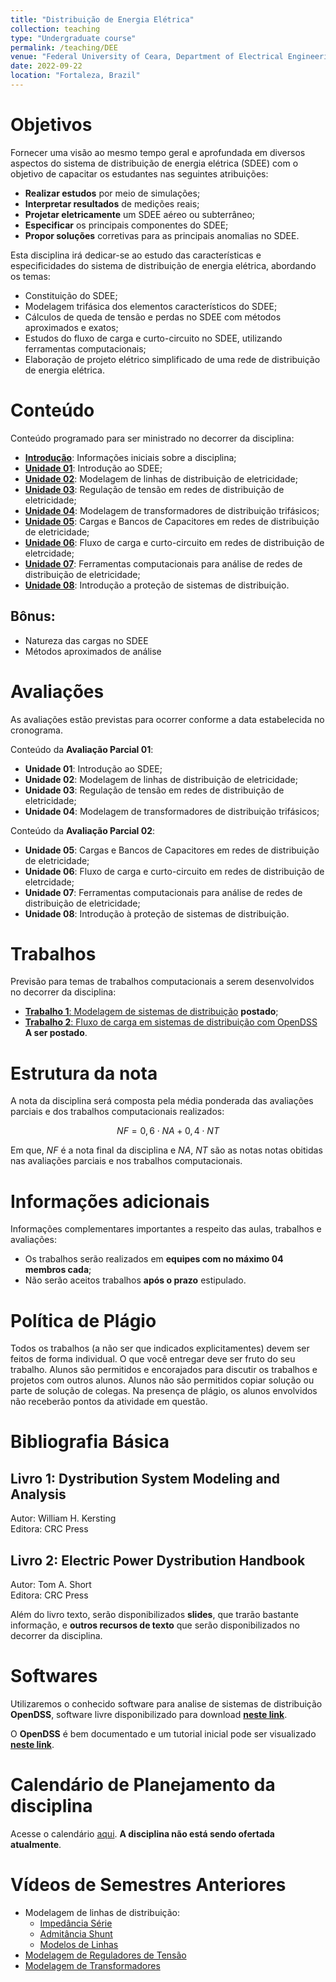 ```yaml
---
title: "Distribuição de Energia Elétrica"
collection: teaching
type: "Undergraduate course"
permalink: /teaching/DEE
venue: "Federal University of Ceara, Department of Electrical Engineering"
date: 2022-09-22
location: "Fortaleza, Brazil"
---
```



# Objetivos

Fornecer uma visão ao mesmo tempo geral e aprofundada em diversos aspectos do sistema de distribuição de energia elétrica (SDEE) com o objetivo de capacitar os estudantes nas seguintes atribuições:
- **Realizar estudos** por meio de simulações;
- **Interpretar resultados** de medições reais;
- **Projetar eletricamente** um SDEE aéreo ou subterrâneo;
- **Especificar** os principais componentes do SDEE;
- **Propor soluções** corretivas para as principais anomalias no SDEE.

Esta disciplina irá dedicar-se ao estudo das características e especificidades do sistema de distribuição de energia elétrica, abordando os temas:
- Constituição do SDEE;
- Modelagem trifásica dos elementos característicos do SDEE;
- Cálculos de queda de tensão e perdas no SDEE com métodos aproximados e exatos;
- Estudos do fluxo de carga e curto-circuito no SDEE, utilizando ferramentas computacionais;
- Elaboração de projeto elétrico simplificado de uma rede de distribuição de energia elétrica.

# Conteúdo

Conteúdo programado para ser ministrado no decorrer da disciplina:
- [**Introdução**](/teaching/DEE/Introducao): Informações iniciais sobre a disciplina;
- [**Unidade 01**](/teaching/DEE/Unidade-01): Introdução ao SDEE;
- [**Unidade 02**](/teaching/DEE/Unidade-02): Modelagem de linhas de distribuição de eletricidade;
- [**Unidade 03**](/teaching/DEE/Unidade-03): Regulação de tensão em redes de distribuição de eletricidade;
- [**Unidade 04**](/teaching/DEE/Unidade-04): Modelagem de transformadores de distribuição trifásicos;
- [**Unidade 05**](/teaching/DEE/Unidade-05): Cargas e Bancos de Capacitores em redes de distribuição de eletricidade; 
- [**Unidade 06**](/teaching/DEE/Unidade-06): Fluxo de carga e curto-circuito em redes de distribuição de eletrcidade;
- [**Unidade 07**](/teaching/DEE/Unidade-07): Ferramentas computacionais para análise de redes de distribuição de eletricidade;
- [**Unidade 08**](/teaching/DEE/Unidade-08): Introdução a proteção de sistemas de distribuição.

## Bônus:
- Natureza das cargas no SDEE
- Métodos aproximados de análise

# Avaliações

As avaliações estão previstas para ocorrer conforme a data estabelecida no cronograma.

Conteúdo da **Avaliação Parcial 01**:
- **Unidade 01**: Introdução ao SDEE;
- **Unidade 02**: Modelagem de linhas de distribuição de eletricidade;
- **Unidade 03**: Regulação de tensão em redes de distribuição de eletricidade;
- **Unidade 04**: Modelagem de transformadores de distribuição trifásicos;

Conteúdo da **Avaliação Parcial 02**:
- **Unidade 05**: Cargas e Bancos de Capacitores em redes de distribuição de eletricidade; 
- **Unidade 06**: Fluxo de carga e curto-circuito em redes de distribuição de eletrcidade;
- **Unidade 07**: Ferramentas computacionais para análise de redes de distribuição de eletricidade;
- **Unidade 08**: Introdução à proteção de sistemas de distribuição.

# Trabalhos

Previsão para temas de trabalhos computacionais a serem desenvolvidos no decorrer da disciplina:
- [**Trabalho 1**: Modelagem de sistemas de distribuição](/teaching/DEE-2022-1/Trabalho-01) **postado**;
- [**Trabalho 2**: Fluxo de carga em sistemas de distribuição com OpenDSS](/teaching/DEE-2022-1/Trabalho-02) **A ser postado**.

# Estrutura da nota

A nota da disciplina será composta pela média ponderada das avaliações parciais e dos trabalhos computacionais realizados:

$$NF = 0,6 \cdot NA + 0,4 \cdot NT$$

Em que, $NF$ é a nota final da disciplina e $NA$, $NT$ são as notas notas obitidas nas avaliações parciais e nos trabalhos computacionais.

# Informações adicionais

Informações complementares importantes a respeito das aulas, trabalhos e avaliações:
- Os trabalhos serão realizados em **equipes com no máximo 04 membros cada**;
- Não serão aceitos trabalhos **após o prazo** estipulado.

# Política de Plágio

Todos os trabalhos (a não ser que indicados explicitamentes) devem ser feitos de forma individual. O que você entregar deve ser fruto do seu trabalho. Alunos são permitidos e encorajados para discutir os trabalhos e projetos com outros alunos. Alunos não são permitidos copiar solução ou parte de solução de colegas. Na presença de plágio, os alunos envolvidos não receberão pontos da atividade em questão.

# Bibliografia Básica


## Livro 1: Dystribution System Modeling and Analysis
Autor: William H. Kersting <br>
Editora: CRC Press <br>

## Livro 2: Electric Power Dystribution Handbook
Autor: Tom A. Short <br>
Editora: CRC Press <br>


Além do livro texto, serão disponibilizados **slides**, que trarão bastante informação, e **outros recursos de texto** que serão disponibilizados no decorrer da disciplina.

# Softwares

Utilizaremos o conhecido software para analise de sistemas de distribuição **OpenDSS**, software livre disponibilizado para download [**neste link**](https://sourceforge.net/projects/electricdss/).

O **OpenDSS** é bem documentado e um tutorial inicial pode ser visualizado [**neste link**](http://sourceforge.net/p/electricdss/code/HEAD/tree/trunk/Distrib/Doc/OpenDSSPrimer.pdf).

# Calendário de Planejamento da disciplina

Acesse o calendário [aqui](/.). **A disciplina não está sendo ofertada atualmente**.

# Vídeos de Semestres Anteriores
- Modelagem de linhas de distribuição:
    - [Impedância Série](https://drive.google.com/drive/folders/1coUzvw3b9cKnqgP-pVKJ25pZNJLIoq4_?usp=sharing)
    - [Admitância Shunt](https://drive.google.com/drive/folders/176P4AAe_QcHbeI0HXqxDAkitPLr0W2T8?usp=sharing)
    - [Modelos de Linhas](https://drive.google.com/drive/folders/1HJUdGJ3Z2dioXq8RZLwgqipSIlwax2aE?usp=sharing)
- [Modelagem de Reguladores de Tensão](https://drive.google.com/drive/folders/1YMsBClc5oAdJ_N3hFYdBVfYznLDod6x0?usp=sharing)
- [Modelagem de Transformadores](https://drive.google.com/drive/folders/1H3tmPrGJWro6__Fv_MdMCb66GDWTwzfp?usp=sharing)
